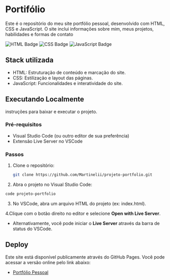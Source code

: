 
# Portifólio

Este é o repositório do meu site portfólio pessoal, desenvolvido com HTML, CSS e JavaScript. O site inclui informações sobre mim, meus projetos, habilidades e formas de contato

![HTML Badge](https://img.shields.io/badge/HTML-Badge-red) ![CSS Badge](https://img.shields.io/badge/CSS-Badge-blue) ![JavaScript Badge](https://img.shields.io/badge/JavaScript-Badge-yellow)


## Stack utilizada

- HTML: Estruturação de conteúdo e marcação do site.
- CSS: Estilização e layout das páginas.
- JavaScript: Funcionalidades e interatividade do site.


## Executando Localmente

instruções para baixar e executar o projeto.

### Pré-requisitos
- Visual Studio Code (ou outro editor de sua preferência)
- Extensão Live Server no VSCode

### Passos
1. Clone o repositório:
   ```bash
   git clone https://github.com/Martinelii/projeto-portfolio.git

2. Abra o projeto no Visual Studio Code:
```bash
code projeto-portfolio
```
3. No VSCode, abra um arquivo HTML do projeto (ex: index.html).

4.Clique com o botão direito no editor e selecione **Open with Live Server**.
- Alternativamente, você pode iniciar o **Live Server** através da barra de status do VSCode.


## Deploy

Este site está disponível publicamente através do GitHub Pages. Você pode acessar a versão online pelo link abaixo:

- [Portfólio Pessoal]()

